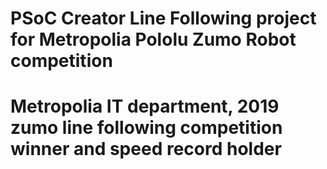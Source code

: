 # PSoC Creator Line Following project for Metropolia Pololu Zumo Robot competition

# Metropolia IT department, 2019 zumo line following competition winner and speed record holder
